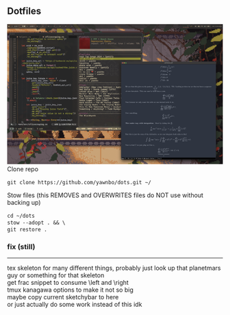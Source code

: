 ## Dotfiles
![macos screenshot](https://github.com/yawnbo/yawnbo/blob/main/media/dots/mac.png?raw=true)
Clone repo
```
git clone https://github.com/yawnbo/dots.git ~/
```
Stow files (this REMOVES and OVERWRITES files do NOT use without backing up)
```
cd ~/dots
stow --adopt . && \
git restore .
```
### fix (still)  
---
tex skeleton for many different things, probably just look up that planetmars guy or something for that skeleton  
get frac snippet to consume \\left and \\right  
tmux kanagawa options to make it not so big  
maybe copy current sketchybar to here  
or just actually do some work instead of this idk  
